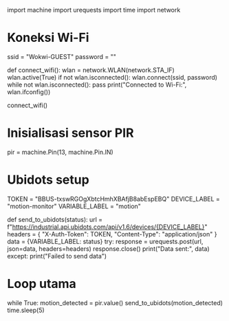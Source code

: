 import machine
import urequests
import time
import network

# Koneksi Wi-Fi
ssid = "Wokwi-GUEST"
password = ""

def connect_wifi():
    wlan = network.WLAN(network.STA_IF)
    wlan.active(True)
    if not wlan.isconnected():
        wlan.connect(ssid, password)
        while not wlan.isconnected():
            pass
    print("Connected to Wi-Fi:", wlan.ifconfig())

connect_wifi()

# Inisialisasi sensor PIR
pir = machine.Pin(13, machine.Pin.IN)

# Ubidots setup
TOKEN = "BBUS-txswRGOgXbtcHmhXBAfjB8abEspEBQ"
DEVICE_LABEL = "motion-monitor"
VARIABLE_LABEL = "motion"

def send_to_ubidots(status):
    url = f"https://industrial.api.ubidots.com/api/v1.6/devices/{DEVICE_LABEL}"
    headers = {
        "X-Auth-Token": TOKEN,
        "Content-Type": "application/json"
    }
    data = {VARIABLE_LABEL: status}
    try:
        response = urequests.post(url, json=data, headers=headers)
        response.close()
        print("Data sent:", data)
    except:
        print("Failed to send data")

# Loop utama
while True:
    motion_detected = pir.value()
    send_to_ubidots(motion_detected)
    time.sleep(5)



   
    
    
    


